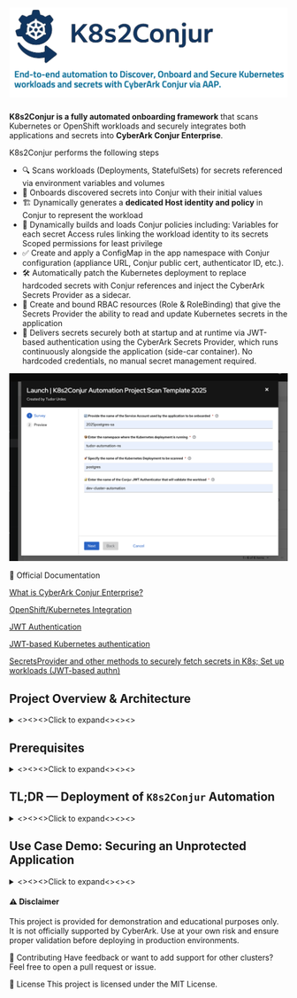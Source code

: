 # <img src="docs/images/logo-placeholder-short.png" alt="Project Logo Placeholder" width="725"/>

**K8s2Conjur is a fully automated onboarding framework** that scans Kubernetes or OpenShift workloads and securely integrates both applications and secrets into **CyberArk Conjur Enterprise**.

K8s2Conjur performs the following steps
- 🔍 Scans workloads (Deployments, StatefulSets) for secrets referenced via environment variables and volumes
- 🔐 Onboards discovered secrets into Conjur with their initial values
- 🏗️ Dynamically generates a **dedicated Host identity and policy** in Conjur to represent the workload
- 📜 Dynamically builds and loads Conjur policies including:
      Variables for each secret
      Access rules linking the workload identity to its secrets
      Scoped permissions for least privilege
- ✅ Create and apply a ConfigMap in the app namespace with Conjur configuration (appliance URL, Conjur public cert, authenticator ID, etc.).
- 🛠️ Automatically patch the Kubernetes deployment to replace hardcoded secrets with Conjur references and inject the CyberArk Secrets Provider as a sidecar.
- 🔐 Create and bound RBAC resources (Role & RoleBinding) that give the Secrets Provider the ability to read and update Kubernetes secrets in the application
- 🔁 Delivers secrets securely both at startup and at runtime via JWT-based authentication using the CyberArk Secrets Provider, which runs continuously alongside 
  the application (side-car container). No hardcoded credentials, no manual secret management required.

<img src="docs/images/uc7.png" alt="Project Logo Placeholder" width="625"/>


📘 Official Documentation

  [What is CyberArk Conjur Enterprise?](https://docs.cyberark.com/conjur-enterprise/latest/en/content/enterprise/enterprise_vs_opensource.htm?tocpath=Get%20started%7C_____3)  
  
  [OpenShift/Kubernetes Integration](https://docs.cyberark.com/conjur-enterprise/latest/en/content/integrations/k8s-ocp/k8s_lp.htm?tocpath=Integrations%7COpenShift%252FKubernetes%7C_____0) 
  
  [JWT Authentication](https://docs.cyberark.com/conjur-enterprise/latest/en/content/operations/services/cjr-authn-jwt-lp.htm?tocpath=Integrations%7CJWT%20Authentication%7C_____0)
  
  [JWT-based Kubernetes authentication](https://docs.cyberark.com/conjur-enterprise/latest/en/content/integrations/k8s-ocp/k8s-jwt-authn.htm)
  
  [SecretsProvider and other methods to securely fetch secrets in K8s; Set up workloads (JWT-based authn)](https://docs.cyberark.com/conjur-enterprise/latest/en/content/integrations/k8s-ocp/k8s-jwt-set-up-apps.htm?tocpath=Integrations%7COpenShift%252FKubernetes%7CApp%20owner%253A%20Set%20up%20workloads%20in%20Kubernetes%7CSet%20up%20workloads%20(JWT-based%20authn)%7C_____0)
  
## Project Overview & Architecture
<details> 
  <summary><><><>Click to expand<><><></summary>

---
### Features: Before and After using the automation
<img src="docs/images/manual.png" alt="Project Logo Placeholder" width="625"/>
<img src="docs/images/before-after.png" alt="Project Logo Placeholder" width="625"/>

### Steps & Simplified Architecture 

<img src="docs/images/steps.png" alt="Project Logo Placeholder" width="850"/>
<img src="docs/images/steps-a.png" alt="Project Logo Placeholder" width="850"/>

---

</details>

## Prerequisites
<details> 
  <summary><><><>Click to expand<><><></summary>


### ✅ General  
- `conjur` CLI installed  
- `kubectl\oc' or Kubernetes-compatible API client  
-  Conjur admin access for initial configuration.

📘 See: [Conjur CLI Setup Guide]([https://docs.cyberark.com/ConjurCloud-latest/en/Content/ConjurCLI/cli-install.htm](https://docs.cyberark.com/conjur-enterprise/latest/en/content/developer/cli/cli-setup.htm?TocPath=Developer%7CConjur%20CLI%7C_____1)

### ✅ Core Components

-  Access to an OpenShift or Kubernetes cluster  
  - The automation assumes permissions to create:  
    - Deployments  
    - ServiceAccounts  
    - RoleBindings  
    - Secrets
-	The K8s/OC user if he doesn’t have cluster role permissions (super-user) he needs at least to have the following role added:
**  system:service-account-issuer-discovery (ClusterRole permission) **

### 🧰 Machine Requirements (AAP EE or Execution Node)

- ✅ Ansible Automation Platform (AAP) or AWX operational
- ✅ CyberArk Conjur Enterprise with:
  - ✅ **JWT Authenticator enabled and configured** (📌 **one-time setup** per cluster — see [docs/jwt-authenticator.md](docs/jwt-authenticator.md))
  - ✅ A **dedicated non-admin Conjur identity** for the automation (`ansible-automation-user`)
  - ✅ Secrets such as tokens, URLs, and credentials stored as Conjur variables

---

### 🔐 Security Best Practices

- Use a **dedicated Conjur Host identity** for automation access  
- Store sensitive values securely in Conjur:
  - OpenShift/Kubernetes Bearer token
  - API Server endpoint
  - Conjur identity API key
- ✅ Sync those values into AAP using the **official Conjur-AAP integration**
- 📌 The JWT authenticator setup is a required **manual first step per cluster**, and **Step 2** (identity & token injection) is designed as a security layer to **reduce the attack surface** while leveraging secure token fetching

---

---

### 🌐 Network Requirements

| Component                  | Needs Access To | Port | Purpose                                 |
|---------------------------|-----------------|------|-----------------------------------------|
| AAP                       | Conjur          | 443  | Secrets injection, policy operations    |
| AAP                       | OpenShift API   | 443  | Deployment control via API              |
| OpenShift/K8s             | Conjur          | 443  | Secrets Provider JWT-based authentication |

✅ Ensure **DNS resolution** works for both the OpenShift API and Conjur endpoints **from both AAP and OpenShift**.

| Component              | Where it runs                                                    |
| ---------------------- | ---------------------------------------------------------------- |
| `K8s2Conjur.yaml`      | On the Ansible controller or execution environment (`localhost`) |
| Kubernetes API actions | Remote → via HTTPS                                               |
| Conjur API actions     | Remote → via HTTPS                                               |
| SSH or node access     | ❌ Not needed — works entirely via APIs                           |


---

---

### 📦 Required Ansible Collection

Install the `kubernetes.core` collection either via:

`requirements.yml`:
```yaml
collections:
  - name: kubernetes.core

or manually:

```bash

ansible-galaxy collection install kubernetes.core

```

If Reloader needs to be used, install the following

ansible-galaxy collection install community.kubernetes


🔑 Example of retrieving OpenShift API URL & Token
Login to the OpenShift Web Console

Click your user menu → Copy Login Command

Extract:

--token=... → Bearer token

--server=https://... → API URL

Identify your target namespace/project

🔄 Optional: Automate Token Handling
But for most use cases, manual copy-paste of the token is sufficient for the first setup.

</details>

## TL;DR —  Deployment of `K8s2Conjur` Automation
<details>
  <summary><><><>Click to expand<><><></summary>

You can deploy this automation in minutes by either:
    
- **Cloning this repository locally** and importing it into your AAP/AWX project, **OR**
- Referencing the **public GitHub repository** directly as the source in your AAP project.

---
### 🔧 Required One-Time Preparations

#### 1. ✅ Deploy JWT Authenticator (Manually)

- This is a *security requirement* I used to isolate authentication per cluster. (1 JWT Authn required per K8s Cluster)
- It’s a **one-time setup** and should be created manually for each Kubernetes/OCP cluster.
- Follow the copy-paste-friendly guide here:  
  📄 [`docs/1-jwt-authenticator.md`](docs/1-jwt-authenticator.md)

---
#### 2. 🔐 Secure Connection Between AAP and Conjur

- Also a **one-time process** to safely onboard variables like:
  - `conjur_user` / `conjur_password`
  - `ocp_api_host`, `ocp_token`
- These are securely fetched using a **dedicated identity** (`ansible-automation-user`) to avoid exposing sensitive data.
- As a result, the AAP job template has been simplified from **10 input fields down to 4**.
- Full guide available at:  
  📄 [`docs/2-secure-connection-AAP-integration.md`](docs/2-secure-connection-AAP-integration.md)

---
#### 3. 📦 Set Up AAP Project, Job Template & Survey

- Follow this **one-time setup guide** to manually configure the job template, project, and survey:  
  📄 [`docs/3-improved-manual-setting-up-AAP-template.md`](docs/3-improved-manual-setting-up-AAP-template.md)
- *(An automated installer is coming soon.)*

---
#### ▶️ Run the Automation

Once the setup above is complete, **run** the main playbook:

```bash
From the AAP/AWX GUI -> Template
```
---

</details>

## Use Case Demo: Securing an Unprotected Application

<details>
  <summary><><><>Click to expand<><><></summary>



> 📘 **Full use-case + scripts:** [`4-use-case-scenario.md`](./demo/unprotected-app/4-use-case-scenario.md)

We can demo the solution by deploying an "unprotected" application that includes:
- A **PostgreSQL database container** with three environment variables that should be treated as secrets:
  - `DB_NAME`
  - `DB_USERNAME`
  - `DB_PASSWORD`
- A **client container** that connects to the database using these credentials.

This scenario illustrates how an initially exposed setup can be automatically secured using Conjur and the Secrets Provider (JWT).

### How to Run the Demo

Start the deployment by executing:

```bash
./deploy.sh
```

To clean up all resources deployed during the demo, run:

```bash
./cleanup.sh
```

You can inspect the logs of the two running containers (`postgres` and the client) to verify live communication and credential usage.

### What Happens After Automation

Once the Conjur automation is applied:
- A **Secrets Provider sidecar** is automatically attached to the running PostgreSQL pod
- The Kubernetes Secret references are updated to securely pull values from Conjur using JWT-based authentication
- The corresponding Conjur variables (e.g., `db-name`, `username`, `password`) are created and mapped to the application's workload identity


### How to Verify the Integration

You can confirm that everything worked as expected by:
- Checking that the sidecar container named `cyberark-secrets-provider` is present alongside the database container
- Inspecting the updated Kubernetes Secret objects, which now include Conjur annotations or external references
- Verifying the mappings created in Conjur under the appropriate policy path

### For More Information

To dive deeper into the process, review the this part: [`4-use-case-scenario.md`](./demo/unprotected-app/4-use-case-scenario.md)


</details>

#### ⚠️ Disclaimer
This project is provided for demonstration and educational purposes only.  
It is not officially supported by CyberArk. Use at your own risk and ensure proper validation before deploying in production environments.

🤝 Contributing
Have feedback or want to add support for other clusters?
Feel free to open a pull request or issue.

📜 License
This project is licensed under the MIT License.

